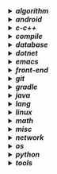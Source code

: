 <details><summary><b><i>algorithm</i></b></summary>
<ul>
<li><a href="notebook/algorithm/bit-operation.org">数据结构与算法 - 位运算相关</a></li>
<li><a href="notebook/algorithm/concept.org">数据结构与算法 - 概念了解</a></li>
<li><a href="notebook/algorithm/encode.org">数据结构与算法分析 - 编码</a></li>
<li><a href="notebook/algorithm/encrypt.org">数据结构与算法 - 加密算法</a></li>
<li><a href="notebook/algorithm/hash.org">数据结构与算法 - 消息摘要算法</a></li>
<li><a href="notebook/algorithm/misc.org">数据结构与算法 - 未分类</a></li>
<li><a href="notebook/algorithm/random.org">数据结构与算法 - 随机算法</a></li>
<li><a href="notebook/algorithm/search-sort.org">数据结构与算法 - 查找与排序</a></li>
<li><a href="notebook/algorithm/struct.org">数据结构与算法 - 表树图</a></li>
</ul>
</details>
<details><summary><b><i>android</i></b></summary>
<ul>
<li><a href="notebook/android/activity.org">Android - Activity</a></li>
<li><a href="notebook/android/content-provider.org">Android - 内容提供器</a></li>
<li><a href="notebook/android/fragment.org">Android - Fragment</a></li>
<li><a href="notebook/android/layout.org">Android - Layout</a></li>
<li><a href="notebook/android/misc.org">Android - Misc</a></li>
<li><a href="notebook/android/resource.org">Android - Resource</a></li>
<li><a href="notebook/android/service.org">Android - Service</a></li>
</ul>
</details>
<details><summary><b><i>c-c++</i></b></summary>
<ul>
<li><a href="notebook/c-c++/c.org">C-C++ - C 语言笔记</a></li>
<li><a href="notebook/c-c++/compile.org">C-C++ - 编译器的使用</a></li>
<li><a href="notebook/c-c++/cpp.org">C-C++ - C++ 笔记</a></li>
<li><a href="notebook/c-c++/gdb.org">C-C++ - GDB 的使用</a></li>
<li><a href="notebook/c-c++/libc.org">C-C++ - C 标准库使用</a></li>
<li><a href="notebook/c-c++/makefile.org">C-C++ - Makefile</a></li>
<li><a href="notebook/c-c++/pointer.org">C-C++ - 指针</a></li>
<li><a href="notebook/c-c++/question.org">C-C++ - 问题集</a></li>
</ul>
</details>
<details><summary><b><i>compile</i></b></summary>
<ul>
<li><a href="notebook/compile/grammar.org">编译原理 - 语法分析</a></li>
<li><a href="notebook/compile/lex.org">编译原理 - 词法分析</a></li>
<li><a href="notebook/compile/simple-compile.org">编译原理 - 简单的语法制导翻译器</a></li>
</ul>
</details>
<details><summary><b><i>database</i></b></summary>
<ul>
<li><a href="notebook/database/mssql.org">数据库 - SQL Server</a></li>
<li><a href="notebook/database/mysql.org">数据库 - MySQL 笔记</a></li>
<li><a href="notebook/database/orm.org">数据库 - ORM 框架</a></li>
<li><a href="notebook/database/question.org">数据库 - 问题集</a></li>
<li><a href="notebook/database/redis.org">数据库 - Redis 笔记</a></li>
<li><a href="notebook/database/sql.org">数据库 - SQL 笔记</a></li>
<li><a href="notebook/database/vc.org">数据库 - 版本控制</a></li>
</ul>
</details>
<details><summary><b><i>dotnet</i></b></summary>
<ul>
<li><a href="notebook/dotnet/csharp-feature.org">.NET - C# 高级特性</a></li>
<li><a href="notebook/dotnet/csharp-note.org">.NET - C# 基础</a></li>
<li><a href="notebook/dotnet/misc.org">.NET - 未分类</a></li>
<li><a href="notebook/dotnet/winforms.org">.NET - WinForm 相关笔记</a></li>
</ul>
</details>
<details><summary><b><i>emacs</i></b></summary>
<ul>
<li><a href="notebook/emacs/code-style.org">Elisp - 风格规范</a></li>
<li><a href="notebook/emacs/elisp.org">Emacs - Emacs Lisp</a></li>
<li><a href="notebook/emacs/emacs.org">Emacs - 操作技巧</a></li>
<li><a href="notebook/emacs/minor-mode.org">Emacs - 实用模式</a></li>
<li><a href="notebook/emacs/org-mode.org">Emacs - Org-mode</a></li>
<li><a href="notebook/emacs/question.org">Emacs - 问题集</a></li>
<li><a href="notebook/emacs/regex.org">Emacs - 正则表达式</a></li>
<li><a href="notebook/emacs/utils.org">Emacs - 实用功能</a></li>
</ul>
</details>
<details><summary><b><i>front-end</i></b></summary>
<ul>
<details><summary><b><i>frameworks</i></b></summary>
<ul>
</ul>
</details>
<details><summary><b><i>libraries</i></b></summary>
<ul>
<li><a href="notebook/front-end/libraries/jquery.org">jQuery 相关笔记</a></li>
</ul>
</details>
<details><summary><b><i>tools</i></b></summary>
<ul>
</ul>
</details>
<li><a href="notebook/front-end/css-base.org">CSS/CSS3 基础笔记</a></li>
<li><a href="notebook/front-end/design.org">网页设计相关笔记</a></li>
<li><a href="notebook/front-end/html-base.org">HTML/HTML5 基础笔记</a></li>
<li><a href="notebook/front-end/html.org">HTML 标签使用笔记</a></li>
<li><a href="notebook/front-end/javascript-base.org">JavaScript 基础笔记</a></li>
<li><a href="notebook/front-end/technology.org">Web 相关技术</a></li>
</ul>
</details>
<details><summary><b><i>git</i></b></summary>
<ul>
<li><a href="notebook/git/git-book.org">Git - Git-Book 阅读笔记</a></li>
<li><a href="notebook/git/git-hook.org">Git - Hook 收集</a></li>
<li><a href="notebook/git/git.org">Git - 使用笔记</a></li>
<li><a href="notebook/git/github.org">Git - Github</a></li>
<li><a href="notebook/git/style.org">Git - 规范</a></li>
</ul>
</details>
<details><summary><b><i>gradle</i></b></summary>
<ul>
<li><a href="notebook/gradle/flyway.org">Gradle - 使用 Flyway</a></li>
<li><a href="notebook/gradle/gradle.org">Gradle - 基础使用</a></li>
<li><a href="notebook/gradle/java-build.org">Gradle - Java 项目构建</a></li>
<li><a href="notebook/gradle/plugin.org">Gradle - 常用插件</a></li>
</ul>
</details>
<details><summary><b><i>java</i></b></summary>
<ul>
<li><a href="notebook/java/annotations.org">Java - 注解类</a></li>
<li><a href="notebook/java/class-object.org">Java - 类和对象</a></li>
<li><a href="notebook/java/faq.org">Java - 遇到的问题</a></li>
<li><a href="notebook/java/interface-inheritance.org">Java - 接口和继承</a></li>
<li><a href="notebook/java/java-feature.org">Java - 高级特性</a></li>
<li><a href="notebook/java/java-generics.org">Java - 泛型</a></li>
<li><a href="notebook/java/java-io.org">Java - I/O 操作</a></li>
<li><a href="notebook/java/java-lambda.org">Java - Lambda 表达式</a></li>
<li><a href="notebook/java/java-reflection.org">Java - 反射</a></li>
<li><a href="notebook/java/java-stream.org">Java - 流相关</a></li>
<li><a href="notebook/java/java.org">Java - 基础笔记</a></li>
<li><a href="notebook/java/javadoc.org">Java - JavaDoc 笔记</a></li>
<li><a href="notebook/java/jdbc.org">Java - JDBC 使用</a></li>
<li><a href="notebook/java/misc.org">Java - Misc</a></li>
<li><a href="notebook/java/package.org">Java - 导入对象</a></li>
<li><a href="notebook/java/swing.org">Java - Swing</a></li>
<li><a href="notebook/java/tips.org">Java - 使用技巧</a></li>
</ul>
</details>
<details><summary><b><i>lang</i></b></summary>
<ul>
<li><a href="notebook/lang/bash.org">Language - Bash</a></li>
<li><a href="notebook/lang/graphviz.org">Language - Dot</a></li>
<li><a href="notebook/lang/plantuml.org">Language - plantuml</a></li>
<li><a href="notebook/lang/uml.org">Language - UML</a></li>
</ul>
</details>
<details><summary><b><i>linux</i></b></summary>
<ul>
<li><a href="notebook/linux/debian.org">Linux - Debian 系统使用</a></li>
<li><a href="notebook/linux/faq.org">Linux - 常见问题</a></li>
<li><a href="notebook/linux/linux.org">Linux - 基础笔记</a></li>
</ul>
</details>
<details><summary><b><i>math</i></b></summary>
<ul>
<details><summary><b><i>discrete</i></b></summary>
<ul>
<li><a href="notebook/math/discrete/基本结构.org">离散数学 - 基本结构</a></li>
<li><a href="notebook/math/discrete/逻辑和证明.org">离散数学 - 逻辑和证明</a></li>
</ul>
</details>
<details><summary><b><i>linear</i></b></summary>
<ul>
<li><a href="notebook/math/linear/矩阵和方程组.org">线性代数 - 矩阵和方程组</a></li>
</ul>
</details>
<details><summary><b><i>probability</i></b></summary>
<ul>
<li><a href="notebook/math/probability/lea.org">概率 - 概率编程框架</a></li>
</ul>
</details>
</ul>
</details>
<details><summary><b><i>misc</i></b></summary>
<ul>
<li><a href="notebook/misc/coding.org">Misc - 编程相关</a></li>
<li><a href="notebook/misc/liscense.org">Misc - 开源协议</a></li>
<li><a href="notebook/misc/noun.org">Misc - 技术了解</a></li>
<li><a href="notebook/misc/rest-api.org">Misc - REST API</a></li>
<li><a href="notebook/misc/se.org">Misc - 结构化编程</a></li>
<li><a href="notebook/misc/unicode.org">Misc - Unicode 相关</a></li>
</ul>
</details>
<details><summary><b><i>network</i></b></summary>
<ul>
<li><a href="notebook/network/protocol.org">计算机网络 - 协议</a></li>
<li><a href="notebook/network/url.org">计算机网络 - 统一资源定位符 URL</a></li>
<li><a href="notebook/network/xnote.org">计算机网络 - 五层模型</a></li>
</ul>
</details>
<details><summary><b><i>os</i></b></summary>
<ul>
<li><a href="notebook/os/base.org">操作系统 - 基础内容</a></li>
<li><a href="notebook/os/concurrency.org">操作系统 - 并发</a></li>
<li><a href="notebook/os/ecf.org">操作系统 - 异常控制流</a></li>
<li><a href="notebook/os/express.org">操作系统 - 程序的机器级表示</a></li>
<li><a href="notebook/os/info.org">操作系统 - 信息的表示和处理</a></li>
<li><a href="notebook/os/io.org">操作系统 - I/O</a></li>
<li><a href="notebook/os/link.org">操作系统 - 链接</a></li>
</ul>
</details>
<details><summary><b><i>python</i></b></summary>
<ul>
<details><summary><b><i>frameworks</i></b></summary>
<ul>
<li><a href="notebook/python/frameworks/flask.org">框架 - Flask 笔记</a></li>
</ul>
</details>
<details><summary><b><i>libraries</i></b></summary>
<ul>
</ul>
</details>
<details><summary><b><i>tools</i></b></summary>
<ul>
</ul>
</details>
<li><a href="notebook/python/async.org">Python - 异步 I/O</a></li>
<li><a href="notebook/python/coroutine.org">Python 协程</a></li>
<li><a href="notebook/python/faq.org">Python - 常见问题</a></li>
<li><a href="notebook/python/pep249.org">PEP249 - 数据库接口</a></li>
<li><a href="notebook/python/python.org">Python - 基础笔记</a></li>
<li><a href="notebook/python/pythondoc.org">Python - 文档字符串</a></li>
<li><a href="notebook/python/setup.org">Python - 打包</a></li>
<li><a href="notebook/python/socket.org">Python - socket 编程</a></li>
<li><a href="notebook/python/stdlib.org">Python - 标准库</a></li>
<li><a href="notebook/python/text-process.org">Python - 文本处理</a></li>
<li><a href="notebook/python/thread.org">Python - 并发编程</a></li>
<li><a href="notebook/python/tkinter.org">Python - Tkinter 使用</a></li>
<li><a href="notebook/python/weakref.org">Python - 弱引用</a></li>
</ul>
</details>
<details><summary><b><i>tools</i></b></summary>
<ul>
<li><a href="notebook/tools/chrome.org">Tool - Chrome</a></li>
<li><a href="notebook/tools/ci.org">Tool - 自动集成</a></li>
<li><a href="notebook/tools/cmd.org">Tool - Windows CMD 命令</a></li>
<li><a href="notebook/tools/curl.org">Tool - curl</a></li>
<li><a href="notebook/tools/shell.org">Tool - Linux Shell 命令</a></li>
<li><a href="notebook/tools/ssh.org">Tool - SSH</a></li>
<li><a href="notebook/tools/utils.org">Tool - 实用开源工具收集</a></li>
<li><a href="notebook/tools/vim.org">Tool - Vim 笔记</a></li>
</ul>
</details>
